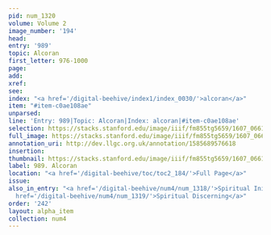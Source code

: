 ```yaml
---
pid: num_1320
volume: Volume 2
image_number: '194'
head:
entry: '989'
topic: Alcoran
first_letter: 976-1000
page:
add:
xref:
see:
index: "<a href='/digital-beehive/index1/index_0030/'>alcoran</a>"
item: "#item-c0ae108ae"
unparsed:
line: 'Entry: 989|Topic: Alcoran|Index: alcoran|#item-c0ae108ae'
selection: https://stacks.stanford.edu/image/iiif/fm855tg5659/1607_0661/929,655,2804,500/full/0/default.jpg
full_image: https://stacks.stanford.edu/image/iiif/fm855tg5659/1607_0661/full/full/0/default.jpg
annotation_uri: http://dev.llgc.org.uk/annotation/1585689576618
insertion:
thumbnail: https://stacks.stanford.edu/image/iiif/fm855tg5659/1607_0661/929,655,600,180/250,/0/default.jpg
label: 989. Alcoran
location: "<a href='/digital-beehive/toc/toc2_184/'>Full Page</a>"
issue:
also_in_entry: "<a href='/digital-beehive/num4/num_1318/'>Spiritual Iniquities</a>|<a
  href='/digital-beehive/num4/num_1319/'>Spiritual Discerning</a>"
order: '242'
layout: alpha_item
collection: num4
---
```

